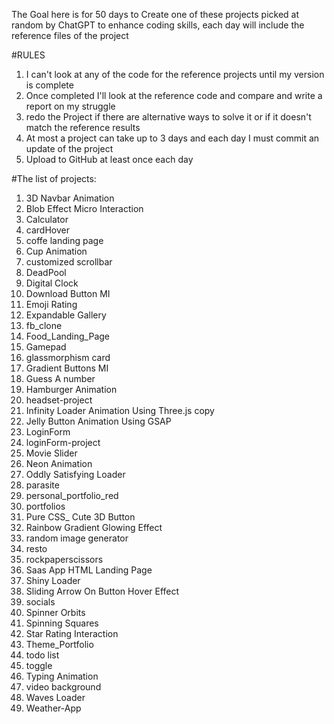 The Goal here is for 50 days to Create one of these projects picked at random by ChatGPT to enhance coding skills, each day will include the reference files of the project

#RULES
1. I can't look at any of the code for the reference projects until my version is complete
2. Once completed I'll look at the reference code and compare and write a report on my struggle
3. redo the Project if there are alternative ways to solve it or if it doesn't match the reference results
4. At most a project can take up to 3 days and each day I must commit an update of the project
5. Upload to GitHub at least once each day

	
#The list of projects:
1. 3D Navbar Animation
2. Blob Effect Micro Interaction
3. Calculator
4. cardHover
5. coffe landing page
6. Cup Animation
7. customized scrollbar
8. DeadPool
9. Digital Clock
10. Download Button MI
11. Emoji Rating
12. Expandable Gallery
13. fb_clone
14. Food_Landing_Page
15. Gamepad
16. glassmorphism card
17. Gradient Buttons MI
18. Guess A number
19. Hamburger Animation
20. headset-project
21. Infinity Loader Animation Using Three.js copy
22. Jelly Button Animation Using GSAP
23. LoginForm
24. loginForm-project
25. Movie Slider
26. Neon Animation
27. Oddly Satisfying Loader
28. parasite
29. personal_portfolio_red
30. portfolios
31. Pure CSS_ Cute 3D Button
32. Rainbow Gradient Glowing Effect
33. random image generator
34. resto
35. rockpaperscissors
36. Saas App HTML Landing Page
37. Shiny Loader
38. Sliding Arrow On Button Hover Effect
39. socials
40. Spinner Orbits
41. Spinning Squares
42. Star Rating Interaction
43. Theme_Portfolio
44. todo list
45. toggle
46. Typing Animation
47. video background
48. Waves Loader
49. Weather-App
